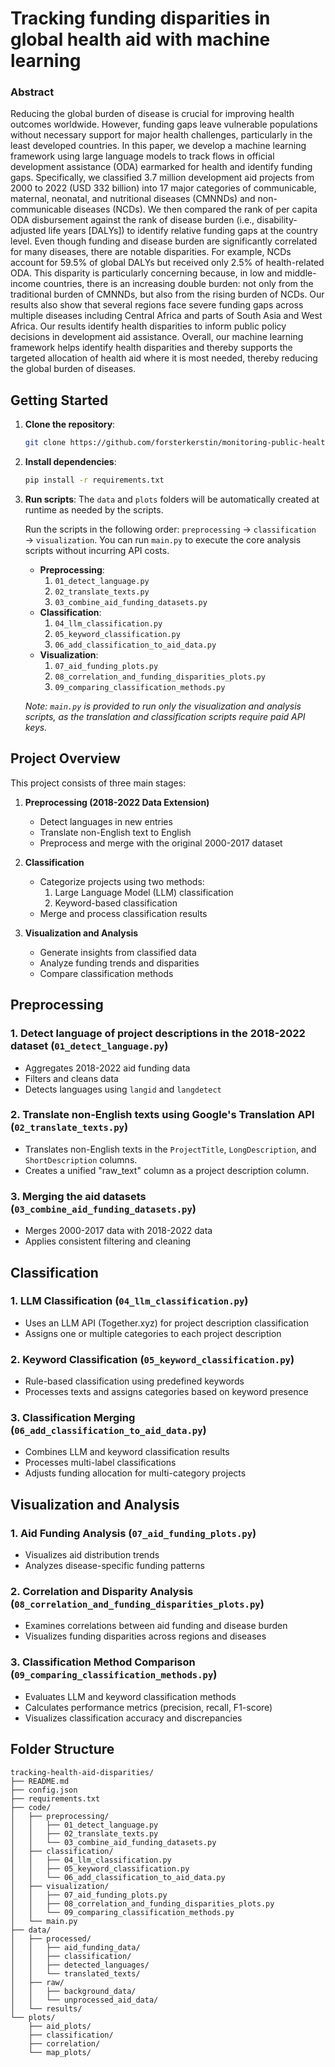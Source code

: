 # Tracking funding disparities in global health aid with machine learning

### Abstract

Reducing the global burden of disease is crucial for improving health outcomes worldwide. However, funding gaps leave vulnerable populations without necessary support for major health challenges, particularly in the least developed countries. In this paper, we develop a machine learning framework using large language models to track flows in official development assistance (ODA) earmarked for health and identify funding gaps. Specifically, we classified 3.7 million development aid projects from 2000 to 2022 (USD 332 billion) into 17 major categories of communicable, maternal, neonatal, and nutritional diseases (CMNNDs) and non-communicable diseases (NCDs). We then compared the rank of per capita ODA disbursement against the rank of disease burden (i.e., disability-adjusted life years [DALYs]) to identify relative funding gaps at the country level. Even though funding and disease burden are significantly correlated for many diseases, there are notable disparities. For example, NCDs account for 59.5% of global DALYs but received only 2.5% of health-related ODA. This disparity is particularly concerning because, in low and middle-income countries, there is an increasing double burden: not only from the traditional burden of CMNNDs, but also from the rising burden of NCDs. Our results also show that several regions face severe funding gaps across multiple diseases including Central Africa and parts of South Asia and West Africa. Our results identify health disparities to inform public policy decisions in development aid assistance. Overall, our machine learning framework helps identify health disparities and thereby supports the targeted allocation of health aid where it is most needed, thereby reducing the global burden of diseases.

## Getting Started

1.  **Clone the repository**:
    ```bash
    git clone https://github.com/forsterkerstin/monitoring-public-health.git
    ```

2.  **Install dependencies**:
    ```bash
    pip install -r requirements.txt
    ```

3.  **Run scripts**:
    The `data` and `plots` folders will be automatically created at runtime as needed by the scripts.

    Run the scripts in the following order: `preprocessing` $\rightarrow$ `classification` $\rightarrow$ `visualization`. You can run `main.py` to execute the core analysis scripts without incurring API costs.

    * **Preprocessing**:
        1.  `01_detect_language.py`
        2.  `02_translate_texts.py`
        3.  `03_combine_aid_funding_datasets.py`
    * **Classification**:
        1.  `04_llm_classification.py`
        2.  `05_keyword_classification.py`
        3.  `06_add_classification_to_aid_data.py`
    * **Visualization**:
        1.  `07_aid_funding_plots.py`
        2.  `08_correlation_and_funding_disparities_plots.py`
        3.  `09_comparing_classification_methods.py`

    *Note: `main.py` is provided to run only the visualization and analysis scripts, as the translation and classification scripts require paid API keys.*

## Project Overview

This project consists of three main stages:

1.  **Preprocessing (2018-2022 Data Extension)**
    * Detect languages in new entries
    * Translate non-English text to English
    * Preprocess and merge with the original 2000-2017 dataset

2.  **Classification**
    * Categorize projects using two methods:
        1. Large Language Model (LLM) classification
        2. Keyword-based classification
    * Merge and process classification results

3.  **Visualization and Analysis**
    * Generate insights from classified data
    * Analyze funding trends and disparities
    * Compare classification methods

## Preprocessing

### 1. Detect language of project descriptions in the 2018-2022 dataset (`01_detect_language.py`)

* Aggregates 2018-2022 aid funding data
* Filters and cleans data
* Detects languages using `langid` and `langdetect`

### 2. Translate non-English texts using Google's Translation API (`02_translate_texts.py`)

* Translates non-English texts in the `ProjectTitle`, `LongDescription`, and `ShortDescription` columns.
* Creates a unified "raw_text" column as a project description column.

### 3. Merging the aid datasets (`03_combine_aid_funding_datasets.py`)

* Merges 2000-2017 data with 2018-2022 data
* Applies consistent filtering and cleaning

## Classification

### 1. LLM Classification (`04_llm_classification.py`)

* Uses an LLM API (Together.xyz) for project description classification
* Assigns one or multiple categories to each project description

### 2. Keyword Classification (`05_keyword_classification.py`)

* Rule-based classification using predefined keywords
* Processes texts and assigns categories based on keyword presence

### 3. Classification Merging (`06_add_classification_to_aid_data.py`)

* Combines LLM and keyword classification results
* Processes multi-label classifications
* Adjusts funding allocation for multi-category projects

## Visualization and Analysis

### 1. Aid Funding Analysis (`07_aid_funding_plots.py`)

* Visualizes aid distribution trends
* Analyzes disease-specific funding patterns

### 2. Correlation and Disparity Analysis (`08_correlation_and_funding_disparities_plots.py`)

* Examines correlations between aid funding and disease burden
* Visualizes funding disparities across regions and diseases

### 3. Classification Method Comparison (`09_comparing_classification_methods.py`)

* Evaluates LLM and keyword classification methods
* Calculates performance metrics (precision, recall, F1-score)
* Visualizes classification accuracy and discrepancies

## Folder Structure

```
tracking-health-aid-disparities/
├── README.md
├── config.json
├── requirements.txt
├── code/
│   ├── preprocessing/
│   │   ├── 01_detect_language.py
│   │   ├── 02_translate_texts.py
│   │   └── 03_combine_aid_funding_datasets.py
│   ├── classification/
│   │   ├── 04_llm_classification.py
│   │   ├── 05_keyword_classification.py
│   │   └── 06_add_classification_to_aid_data.py
│   ├── visualization/
│   │   ├── 07_aid_funding_plots.py
│   │   ├── 08_correlation_and_funding_disparities_plots.py
│   │   └── 09_comparing_classification_methods.py
│   └── main.py
├── data/
│   ├── processed/
│   │   ├── aid_funding_data/
│   │   ├── classification/
│   │   ├── detected_languages/
│   │   └── translated_texts/
│   ├── raw/
│   │   ├── background_data/
│   │   └── unprocessed_aid_data/
│   └── results/
└── plots/
    ├── aid_plots/
    ├── classification/
    ├── correlation/
    └── map_plots/

